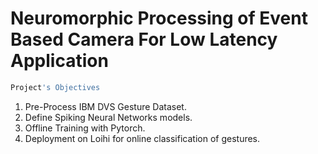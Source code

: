 # Neuromorphic Processing of Event Based Camera For Low Latency Application
```bash
Project's Objectives
```
1. Pre-Process IBM DVS Gesture Dataset. 
2. Define Spiking Neural Networks models. 
3. Offline Training with Pytorch. 
4. Deployment on Loihi for online classification of gestures. 


